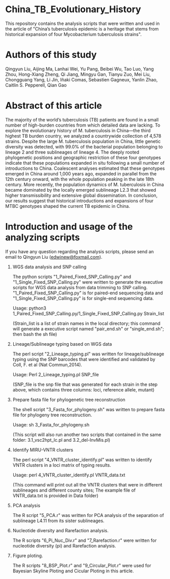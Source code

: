# China_TB_Evolutionary_History
This repository contains the analysis scripts that were written and used in the article of "China’s tuberculosis epidemic is a heritage that stems from historical expansion of four Mycobacterium tuberculosis strains".

# Authors of this study
Qingyun Liu, Aijing Ma, Lanhai Wei, Yu Pang, Beibei Wu, Tao Luo, Yang Zhou, Hong-Xiang Zheng, Qi Jiang, Mingyu Gan, Tianyu Zuo, Mei Liu, Chongguang Yang, Li Jin, Iñaki Comas, Sebastien Gagneux, Yanlin Zhao, Caitlin S. Pepperell, Qian Gao

# Abstract of this article
The majority of the world’s tuberculosis (TB) patients are found in a small number of high-burden countries from which detailed data are lacking. To explore the evolutionary history of M. tuberculosis in China—the third highest TB burden country, we analyzed a countrywide collection of 4,578 strains. Despite the large M. tuberculosis population in China, little genetic diversity was detected, with 99.0% of the bacterial population belonging to lineage 2 and three sublineages of lineage 4. The deeply rooted phylogenetic positions and geographic restriction of these four genotypes indicate that these populations expanded in situ following a small number of introductions to China. Coalescent analyses estimated that these genotypes emerged in China around 1,000 years ago, expanded in parallel from the 12th century onward, with the whole population peaking in the late 18th century. More recently, the population dynamics of M. tuberculosis in China became dominated by the locally emerged sublineage L2.3 that showed higher transmissibility and extensive global dissemination. In conclusion, our results suggest that historical introductions and expansions of four MTBC genotypes shaped the current TB epidemic in China. 

# Introduction and usage of the analyzing scripts

If you have any question regarding the analysis scripts, please send an email to Qingyun Liu (edwinew@foxmail.com).

1. WGS data analysis and SNP calling
   
   The python scripts "1_Paired_Fixed_SNP_Calling.py" and "1_Single_Fixed_SNP_Calling.py" were written to generate the executive scripts for WGS data analysis from data trimming to SNP calling. "1_Paired_Fixed_SNP_Calling.py" is for paired-end sequencing data and "1_Single_Fixed_SNP_Calling.py" is for single-end sequencing data.
   
   Usage: python3 1_Paired_Fixed_SNP_Calling.py/1_Single_Fixed_SNP_Calling.py Strain_list
   
   (Strain_list is a list of strain names in the local directory; this command will generate a executive script named "pair_end.sh" or "single_end.sh"; then bash the sh file)

2. Lineage/Sublineage typing based on WGS data
   
   The perl script "2_Lineage_typing.pl" was written for lineage/sublineage typing using the SNP barcodes that were identified and validated by Coll, F. et al (Nat Commun,2014).
   
   Usage: Perl 2_Lineage_typing.pl SNP_file
   
   (SNP_file is the snp file that was generated for each strain in the step above, which contains three columns: loci, reference allele, mutant)
   
3. Prepare fasta file for phylogenetic tree reconstruction
   
   The shell script "3_Fasta_for_phylogeny.sh" was written to prepare fasta file for phylogeny tree reconstruction.
   
   Usage: sh 3_Fasta_for_phylogeny.sh
   
   (This script will also run another two scripts that contained in the same folder: 3.1_vsc2hpt_lc.pl and 3.2_del-InvMis.pl)
   
4. Identify MIRU-VNTR clusters
   
   The perl script "4_VNTR_cluster_identify.pl" was written to identify VNTR clusters in a loci matrix of typing results.
   
   Usage: perl 4_VNTR_cluster_identify.pl VNTR_data.txt
   
   (This command will print out all the VNTR clusters that were in different sublineages and different county sites; The example file of VNTR_data.txt is provided in Data folder)
   
5. PCA analysis
   
   The R script "5_PCA.r" was written for PCA analysis of the separation of sublineage L4.11 from its sister sublineages.
   
6. Nucleotide diversity and Rarefaction analysis.
   
   The R scripts "6_Pi_Nuc_Div.r" and "7_Rarefaction.r" were written for nucleotide diversity (pi) and Rarefaction analysis.
   
7. Figure ploting.
   
   The R scripts "8_BSP_Plot.r" and "9_Circular_Plot.r" were used for Bayesian Skyline Ploting and Cicular Ploting in this article.

